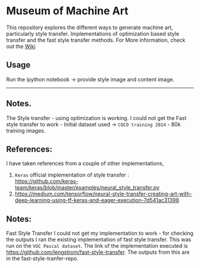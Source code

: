 # Museum of Machine Art
This repository explores the different ways to generate machine art, particularly style transfer. Implementations of optimization based style transfer and the fast style transfer methods. For More information, check out the [Wiki](https://github.com/ac259/Museum-of-Machine-Art/wiki)

## Usage
Run the ipython notebook -> provide style image and content image.

-------------------------------
## Notes.
The Style transfer - using optimization is working.
I could not get the Fast style transfer to work - Initial dataset used -> `COCO training 2014` - 80k training images. 

## References:
I have taken references from a couple of other implementations,
1) `Keras` official implementation of style transfer : \
https://github.com/keras-team/keras/blob/master/examples/neural_style_transfer.py
2) https://medium.com/tensorflow/neural-style-transfer-creating-art-with-deep-learning-using-tf-keras-and-eager-execution-7d541ac31398

## Notes:
Fast Style Transfer
I could not get my implementation to work - for checking the outputs I ran the existing implementation of fast style transfer. This was run on the `VOC Pascal dataset`. The link of the implementation executed is https://github.com/lengstrom/fast-style-transfer.
The outputs from this are in the fast-style-tranfer-repo.
